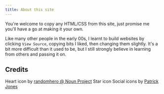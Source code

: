 ```yaml
---
title: About this site
---
```


You're welcome to copy any HTML/CSS from this site, just promise me you'll have a go at making it your own.

Like many other people in the early 00s, I learnt to build websites by clicking `View Source`, copying bits I liked, then changing them slightly. It's a bit more difficult than it used to be, but I still strongly believe in learning from others and passing it on.

## Credits
Heart icon by [randomhero @ Noun Project](https://thenounproject.com/rahedesigns/collection/heart-pixel-rating/)
Star icon
Social icons by [Patrick Jones](https://www.icondeposit.com/theicondeposit:29)
